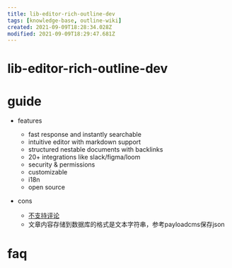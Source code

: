 ```yaml
---
title: lib-editor-rich-outline-dev
tags: [knowledge-base, outline-wiki]
created: 2021-09-09T18:28:34.028Z
modified: 2021-09-09T18:29:47.681Z
---
```


# lib-editor-rich-outline-dev

# guide
- features
  - fast response and instantly searchable
  - intuitive editor with markdown support
  - structured nestable documents with backlinks
  - 20+ integrations like slack/figma/loom
  - security & permissions
  - customizable
  - i18n
  - open source

- cons
  - [不支持评论](https://github.com/outline/outline/issues/457)
  - 文章内容存储到数据库的格式是文本字符串，参考payloadcms保存json
# faq
